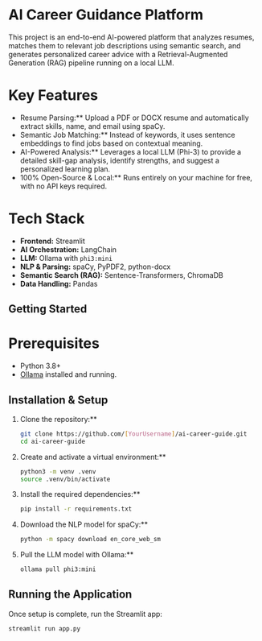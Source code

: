 # AI Career Guidance Platform

This project is an end-to-end AI-powered platform that analyzes resumes, matches them to relevant job descriptions using semantic search, and generates personalized career advice with a Retrieval-Augmented Generation (RAG) pipeline running on a local LLM.


# Key Features

- Resume Parsing:** Upload a PDF or DOCX resume and automatically extract skills, name, and email using spaCy.
- Semantic Job Matching:** Instead of keywords, it uses sentence embeddings to find jobs based on contextual meaning.
- AI-Powered Analysis:** Leverages a local LLM (Phi-3) to provide a detailed skill-gap analysis, identify strengths, and suggest a personalized learning plan.
- 100% Open-Source & Local:** Runs entirely on your machine for free, with no API keys required.

# Tech Stack

- **Frontend:** Streamlit
- **AI Orchestration:** LangChain
- **LLM:** Ollama with `phi3:mini`
- **NLP & Parsing:** spaCy, PyPDF2, python-docx
- **Semantic Search (RAG):** Sentence-Transformers, ChromaDB
- **Data Handling:** Pandas


## Getting Started ##

# Prerequisites

- Python 3.8+
- [Ollama](https://ollama.com/) installed and running.

## Installation & Setup

1.  Clone the repository:**
    ```bash
    git clone https://github.com/[YourUsername]/ai-career-guide.git
    cd ai-career-guide
    ```

2.  Create and activate a virtual environment:**
    ```bash
    python3 -m venv .venv
    source .venv/bin/activate
    ```

3.  Install the required dependencies:**
    ```bash
    pip install -r requirements.txt
    ```

4.  Download the NLP model for spaCy:**
    ```bash
    python -m spacy download en_core_web_sm
    ```

5.  Pull the LLM model with Ollama:**
    ```bash
    ollama pull phi3:mini
    ```

## Running the Application

Once setup is complete, run the Streamlit app:
```bash
streamlit run app.py
```